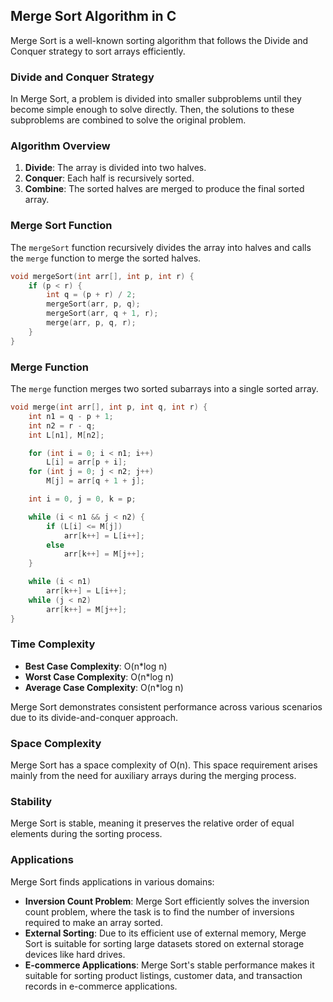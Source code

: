 
## Merge Sort Algorithm in C

Merge Sort is a well-known sorting algorithm that follows the Divide and Conquer strategy to sort arrays efficiently.

### Divide and Conquer Strategy

In Merge Sort, a problem is divided into smaller subproblems until they become simple enough to solve directly. Then, the solutions to these subproblems are combined to solve the original problem.

### Algorithm Overview

1. **Divide**: The array is divided into two halves.
2. **Conquer**: Each half is recursively sorted.
3. **Combine**: The sorted halves are merged to produce the final sorted array.

### Merge Sort Function

The `mergeSort` function recursively divides the array into halves and calls the `merge` function to merge the sorted halves.

```c
void mergeSort(int arr[], int p, int r) {
    if (p < r) {
        int q = (p + r) / 2;
        mergeSort(arr, p, q);
        mergeSort(arr, q + 1, r);
        merge(arr, p, q, r);
    }
}
```

### Merge Function

The `merge` function merges two sorted subarrays into a single sorted array.

```c
void merge(int arr[], int p, int q, int r) {
    int n1 = q - p + 1;
    int n2 = r - q;
    int L[n1], M[n2];

    for (int i = 0; i < n1; i++)
        L[i] = arr[p + i];
    for (int j = 0; j < n2; j++)
        M[j] = arr[q + 1 + j];

    int i = 0, j = 0, k = p;

    while (i < n1 && j < n2) {
        if (L[i] <= M[j])
            arr[k++] = L[i++];
        else
            arr[k++] = M[j++];
    }

    while (i < n1)
        arr[k++] = L[i++];
    while (j < n2)
        arr[k++] = M[j++];
}
```
### Time Complexity

- **Best Case Complexity**: O(n*log n)
- **Worst Case Complexity**: O(n*log n)
- **Average Case Complexity**: O(n*log n)

Merge Sort demonstrates consistent performance across various scenarios due to its divide-and-conquer approach.

### Space Complexity

Merge Sort has a space complexity of O(n). This space requirement arises mainly from the need for auxiliary arrays during the merging process.

### Stability

Merge Sort is stable, meaning it preserves the relative order of equal elements during the sorting process.

### Applications

Merge Sort finds applications in various domains:

- **Inversion Count Problem**: Merge Sort efficiently solves the inversion count problem, where the task is to find the number of inversions required to make an array sorted.
- **External Sorting**: Due to its efficient use of external memory, Merge Sort is suitable for sorting large datasets stored on external storage devices like hard drives.
- **E-commerce Applications**: Merge Sort's stable performance makes it suitable for sorting product listings, customer data, and transaction records in e-commerce applications.
